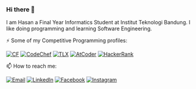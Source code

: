 ### Hi there 👋

I am Hasan a Final Year Informatics Student at Institut Teknologi Bandung. I like doing programming and learning Software Engineering.

:zap: Some of my Competitive Programming profiles:

[![CF](https://cp-logo.vercel.app/codeforces/m.hasan01)](https://codeforces.com/profile/m.hasan01)
[![CodeChef](https://cp-logo.vercel.app/codechef/mhasan01)](https://www.codechef.com/users/mhasan01)
[![TLX](https://img.shields.io/badge/TLX-mhasan01-yellow)](https://tlx.toki.id/profiles/mhasan01)
[![AtCoder](https://img.shields.io/badge/AtCoder-mhasan01-green)](https://atcoder.jp/users/mhasan01)
[![HackerRank](https://img.shields.io/badge/HackerRank-mhasan01-brightgreen)](https://www.hackerrank.com/mhasan01)
  
:mailbox: How to reach me:

[![Email](https://img.shields.io/badge/Gmail-D14836?style=for-the-badge&logo=gmail&logoColor=white)](mailto:muhammadhasan50@gmail.com)
[![LinkedIn](https://img.shields.io/badge/LinkedIn-0077B5?style=for-the-badge&logo=linkedin&logoColor=white)](https://www.linkedin.com/in/muhammadhasan01/)
[![Facebook](https://img.shields.io/badge/Facebook-1877F2?style=for-the-badge&logo=facebook&logoColor=white)](https://www.facebook.com/muhamad.hasan.7315/)
[![Instagram](https://img.shields.io/badge/Instagram-E4405F?style=for-the-badge&logo=instagram&logoColor=white)](https://www.instagram.com/muhammadhasan01/)
